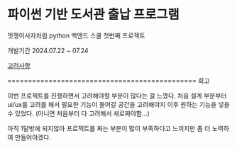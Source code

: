 # 파이썬 기반 도서관 출납 프로그램

멋쟁이사자처럼 python 백엔드 스쿨 첫번째 프로젝트

개발기간 2024.07.22 ~ 07.24


[고려사항](./고려사항.png)


==============================================
회고

이번 프로젝트를 진행하면서 고려해야할 부분이 많다는 걸 느꼈다.
처음 설계 부분부터 ui/ux를 고려를 해서 필요한 기능이 들어갈 공간을 고려해야지
이후 원하는 기능을 넣을 수 있었다. (아니면 처음부터 다 고려해서 새로짜야함...)

아직 1달밖에 되지않아 프로젝트를 짜는 부분이 많이 부족하다고 느끼지만
좀 더 노력하여 만들어야겠다.
